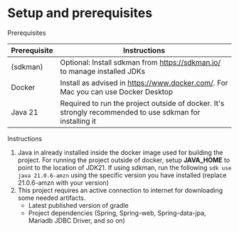 # Setup and prerequisites

Prerequisites

| Prerequisite | Instructions                                                                                             |
|--------------|----------------------------------------------------------------------------------------------------------|
| (sdkman)     | Optional: Install sdkman from https://sdkman.io/ to manage installed JDKs                                |
| Docker       | Install as advised in https://www.docker.com/. For Mac you can use Docker Desktop                        |
| Java 21      | Required to run the project outside of docker. It's strongly recommended to use sdkman for installing it |


Instructions

1. Java in already installed inside the docker image used for building the project. For running the project outside of docker, setup **JAVA_HOME** to point to the location of JDK21. If using sdkman, run the following
    `sdk use java 21.0.6-amzn` using the specific version you have installed (replace 21.0.6-amzn with your version)
2. This project requires an active connection to internet for downloading some needed artifacts.
    - Latest published version of gradle
    - Project dependencies (Spring, Spring-web, Spring-data-jpa, Mariadb JDBC Driver, and so on)


